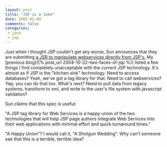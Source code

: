 ```yaml
---
layout: post
title: "JSP is a Joke"
date: 2005-02-09
comments: false
categories:
 - java
 - jsp
---
```


Just when I thought JSP couldn't get any worse, Sun announces that they are submitting [a JSR to manipulate webservices directly from JSP's.](http://jcp.org/en/jsr/detail?id=267) My [previous blog]({% post_url 2004-10-22-two-faces-of-jsp %}) listed a few things I find completely unacceptable with the current JSP technology. It's almost as if JSP is the "kitchen sink" technology. Need to access databases? Yeah, we've got a tag library for that. Need to call webservices? Yep, you can do that too. What's next? Need to pull data from legacy systems, transform to xml, and write to the user's file system with javascript validation?


Sun claims that this spec is useful:


"A JSP tag library for Web Services is a happy union of the two technologies that will help JSP page authors integrate Web Services into their web applications with minimal effort and quick turnaround times."


"A Happy Union"? I would call it, "A Shotgun Wedding". Why can't someone see that this is a terrible, terrible idea?

